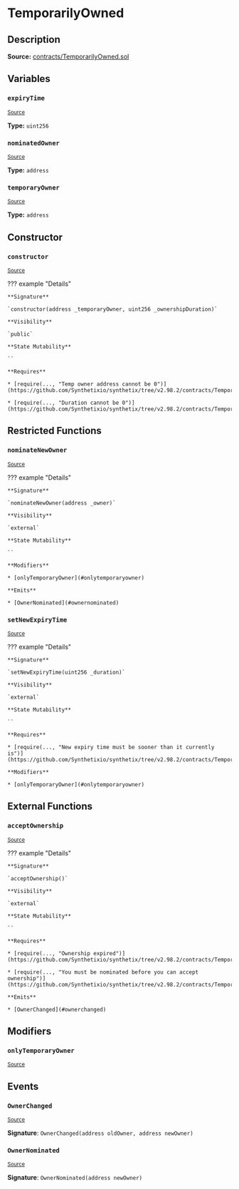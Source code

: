 # TemporarilyOwned

## Description

**Source:** [contracts/TemporarilyOwned.sol](https://github.com/Synthetixio/synthetix/tree/v2.98.2/contracts/TemporarilyOwned.sol)

## Variables

### `expiryTime`

<sub>[Source](https://github.com/Synthetixio/synthetix/tree/v2.98.2/contracts/TemporarilyOwned.sol#L6)</sub>

**Type:** `uint256`

### `nominatedOwner`

<sub>[Source](https://github.com/Synthetixio/synthetix/tree/v2.98.2/contracts/TemporarilyOwned.sol#L5)</sub>

**Type:** `address`

### `temporaryOwner`

<sub>[Source](https://github.com/Synthetixio/synthetix/tree/v2.98.2/contracts/TemporarilyOwned.sol#L4)</sub>

**Type:** `address`

## Constructor

### `constructor`

<sub>[Source](https://github.com/Synthetixio/synthetix/tree/v2.98.2/contracts/TemporarilyOwned.sol#L8)</sub>

??? example "Details"

    **Signature**

    `constructor(address _temporaryOwner, uint256 _ownershipDuration)`

    **Visibility**

    `public`

    **State Mutability**

    ``

    **Requires**

    * [require(..., "Temp owner address cannot be 0")](https://github.com/Synthetixio/synthetix/tree/v2.98.2/contracts/TemporarilyOwned.sol#L9)

    * [require(..., "Duration cannot be 0")](https://github.com/Synthetixio/synthetix/tree/v2.98.2/contracts/TemporarilyOwned.sol#L10)

## Restricted Functions

### `nominateNewOwner`

<sub>[Source](https://github.com/Synthetixio/synthetix/tree/v2.98.2/contracts/TemporarilyOwned.sol#L21)</sub>

??? example "Details"

    **Signature**

    `nominateNewOwner(address _owner)`

    **Visibility**

    `external`

    **State Mutability**

    ``

    **Modifiers**

    * [onlyTemporaryOwner](#onlytemporaryowner)

    **Emits**

    * [OwnerNominated](#ownernominated)

### `setNewExpiryTime`

<sub>[Source](https://github.com/Synthetixio/synthetix/tree/v2.98.2/contracts/TemporarilyOwned.sol#L16)</sub>

??? example "Details"

    **Signature**

    `setNewExpiryTime(uint256 _duration)`

    **Visibility**

    `external`

    **State Mutability**

    ``

    **Requires**

    * [require(..., "New expiry time must be sooner than it currently is")](https://github.com/Synthetixio/synthetix/tree/v2.98.2/contracts/TemporarilyOwned.sol#L17)

    **Modifiers**

    * [onlyTemporaryOwner](#onlytemporaryowner)

## External Functions

### `acceptOwnership`

<sub>[Source](https://github.com/Synthetixio/synthetix/tree/v2.98.2/contracts/TemporarilyOwned.sol#L26)</sub>

??? example "Details"

    **Signature**

    `acceptOwnership()`

    **Visibility**

    `external`

    **State Mutability**

    ``

    **Requires**

    * [require(..., "Ownership expired")](https://github.com/Synthetixio/synthetix/tree/v2.98.2/contracts/TemporarilyOwned.sol#L27)

    * [require(..., "You must be nominated before you can accept ownership")](https://github.com/Synthetixio/synthetix/tree/v2.98.2/contracts/TemporarilyOwned.sol#L28)

    **Emits**

    * [OwnerChanged](#ownerchanged)

## Modifiers

### `onlyTemporaryOwner`

<sub>[Source](https://github.com/Synthetixio/synthetix/tree/v2.98.2/contracts/TemporarilyOwned.sol#L34)</sub>

## Events

### `OwnerChanged`

<sub>[Source](https://github.com/Synthetixio/synthetix/tree/v2.98.2/contracts/TemporarilyOwned.sol#L45)</sub>

**Signature**: `OwnerChanged(address oldOwner, address newOwner)`

### `OwnerNominated`

<sub>[Source](https://github.com/Synthetixio/synthetix/tree/v2.98.2/contracts/TemporarilyOwned.sol#L44)</sub>

**Signature**: `OwnerNominated(address newOwner)`

